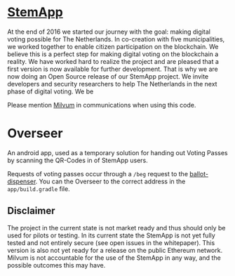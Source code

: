 # [StemApp](https://milvum.github.io/stemapp/)

At the end of 2016 we started our journey with the goal: making digital voting possible for The Netherlands. In co-creation with five municipalities, we worked together to enable citizen participation on the blockchain. We believe this is a perfect step for making digital voting on the blockchain a reality. We have worked hard to realize the project and are pleased that a first version is now available for further development. That is why we are now doing an Open Source release of our StemApp project. We invite developers and security researchers to help The Netherlands in the next phase of digital voting. We be

Please mention [Milvum](https://milvum.com) in communications when using this code.

# Overseer 

An android app, used as a temporary solution for handing out Voting Passes by scanning the QR-Codes in of StemApp users. 

Requests of voting passes occur through a `/beg` request to the [ballot-dispenser](https://github.com/Milvum/ballot-dispenser). You can the Overseer to the correct address in the `app/build.gradle` file.

## Disclaimer

The project in the current state is not market ready and thus should only be used for pilots or testing. In its current state the StemApp is not yet fully tested and not entirely secure (see open issues in the whitepaper). This version is also not yet ready for a release on the public Ethereum network. Milvum is not accountable for the use of the StemApp in any way, and the possible outcomes this may have.
